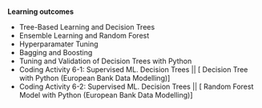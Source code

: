 **Learning outcomes**

* Tree-Based Learning and Decision Trees
* Ensemble Learning and Random Forest
* Hyperparamater Tuning
* Bagging and Boosting
* Tuning and Validation of Decision Trees with Python
* Coding Activity 6-1: Supervised ML. Decision Trees || [ Decision Tree with Python (European Bank Data Modelling)]
* Coding Activity 6-2: Supervised ML. Decision Trees || [ Random Forest Model with Python (European Bank Data Modelling)]
